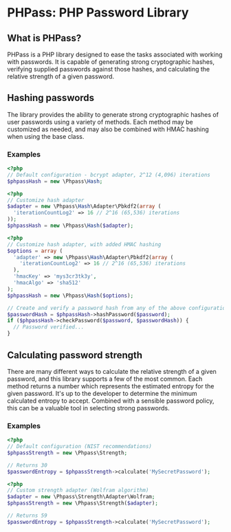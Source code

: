 PHPass: PHP Password Library
============================

What is PHPass?
---------------

PHPass is a PHP library designed to ease the tasks associated with working with passwords. It is capable of generating strong cryptographic hashes, verifying supplied passwords against those hashes, and calculating the relative strength of a given password.

Hashing passwords
-----------------

The library provides the ability to generate strong cryptographic hashes of user passwords using a variety of methods. Each method may be customized as needed, and may also be combined with HMAC hashing when using the base class.

### Examples

```php
<?php
// Default configuration - bcrypt adapter, 2^12 (4,096) iterations
$phpassHash = new \Phpass\Hash;
```

```php
<?php
// Customize hash adapter
$adapter = new \Phpass\Hash\Adapter\Pbkdf2(array (
  'iterationCountLog2' => 16 // 2^16 (65,536) iterations
));
$phpassHash = new \Phpass\Hash($adapter);
```

```php
<?php
// Customize hash adapter, with added HMAC hashing
$options = array (
  'adapter' => new \Phpass\Hash\Adapter\Pbkdf2(array (
    'iterationCountLog2' => 16 // 2^16 (65,536) iterations
  ),
  'hmacKey' => 'mys3cr3tk3y',
  'hmacAlgo' => 'sha512'
);
$phpassHash = new \Phpass\Hash($options);
```

```php
// Create and verify a password hash from any of the above configurations
$passwordHash = $phpassHash->hashPassword($password);
if ($phpassHash->checkPassword($password, $passwordHash)) {
  // Password verified...
}
```

Calculating password strength
-----------------------------

There are many different ways to calculate the relative strength of a given password, and this library supports a few of the most common. Each method returns a number which represents the estimated entropy for the given password. It's up to the developer to determine the minimum calculated entropy to accept. Combined with a sensible password policy, this can be a valuable tool in selecting strong passwords.

### Examples

```php
<?php
// Default configuration (NIST recommendations)
$phpassStrength = new \Phpass\Strength;

// Returns 30
$passwordEntropy = $phpassStrength->calculate('MySecretPassword');
```

```php
<?php
// Custom strength adapter (Wolfram algorithm)
$adapter = new \Phpass\Strength\Adapter\Wolfram;
$phpassStrength = new \Phpass\Strength($adapter);

// Returns 59
$passwordEntropy = $phpassStrength->calculate('MySecretPassword');
```